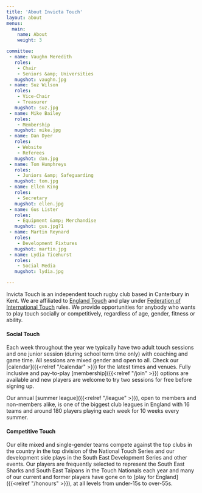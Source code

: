 ```yaml
---
title: 'About Invicta Touch'
layout: about
menus:
  main:
    name: About
    weight: 3

committee:
 - name: Vaughn Meredith
   roles:
    - Chair
    - Seniors &amp; Universities
   mugshot: vaughn.jpg
 - name: Suz Wilson
   roles:
    - Vice-Chair
    - Treasurer
   mugshot: suz.jpg
 - name: Mike Bailey
   roles:
    - Membership
   mugshot: mike.jpg
 - name: Dan Dyer
   roles:
    - Website
    - Referees
   mugshot: dan.jpg
 - name: Tom Humphreys
   roles:
    - Juniors &amp; Safeguarding
   mugshot: tom.jpg
 - name: Ellen King
   roles:
    - Secretary
   mugshot: ellen.jpg
 - name: Gus Lister
   roles:
    - Equipment &amp; Merchandise
   mugshot: gus.jpg?1
 - name: Martin Reynard
   roles:
    - Development Fixtures
   mugshot: martin.jpg
 - name: Lydia Ticehurst
   roles:
    - Social Media
   mugshot: lydia.jpg

---
```

Invicta Touch is an independent touch rugby club based in Canterbury in Kent. We are affiliated
to [England Touch](https://englandtouch.org.uk) and play under
[Federation of International Touch](https://internationaltouch.org) rules.
We provide opportunities for anybody who wants to play touch socially or competitively,
regardless of age, gender, fitness or ability.

#### Social Touch
Each week throughout the year we typically have two adult touch sessions and one junior session
(during school term time only) with coaching and game time. All sessions are mixed gender and open
to all. Check our [calendar]({{<relref "/calendar" >}}) for the latest times and venues.
Fully inclusive and pay-to-play [membership]({{<relref "/join" >}}) options are available and
new players are welcome to try two sessions for free before signing up.

Our annual [summer league]({{<relref "/league" >}}), open to members and non-members alike, is one of
the biggest club leagues in England with 16 teams and around 180 players playing each week for 10
weeks every summer.

#### Competitive Touch
Our elite mixed and single-gender teams compete against the top clubs in the country in the top
division of the National Touch Series and our development side plays in the South East Development
Series and other events. Our players are frequently selected to represent the South East Sharks and
South East Taipans in the Touch Nationals each year and many of our current and former players have
gone on to [play for England]({{<relref "/honours" >}}), at all levels from under-15s to over-55s.

